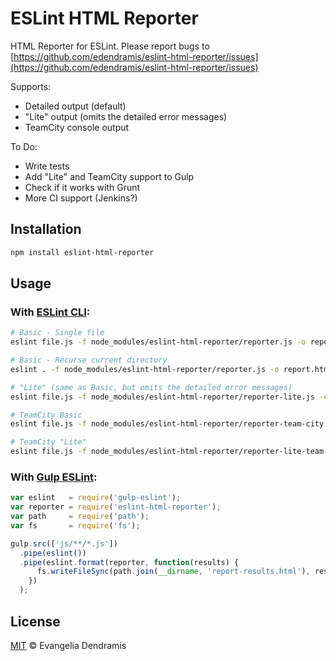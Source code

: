 # ESLint HTML Reporter

HTML Reporter for ESLint. Please report bugs to [https://github.com/edendramis/eslint-html-reporter/issues](https://github.com/edendramis/eslint-html-reporter/issues)

Supports:
  * Detailed output (default)
  * "Lite" output (omits the detailed error messages)
  * TeamCity console output

To Do: 
  * Write tests
  * Add "Lite" and TeamCity support to Gulp
  * Check if it works with Grunt
  * More CI support (Jenkins?)

## Installation

```sh
npm install eslint-html-reporter
```

## Usage

### With [ESLint CLI](http://eslint.org/docs/user-guide/command-line-interface):

```sh
# Basic - Single file
eslint file.js -f node_modules/eslint-html-reporter/reporter.js -o report.html

# Basic - Recurse current directory
eslint . -f node_modules/eslint-html-reporter/reporter.js -o report.html

# "Lite" (same as Basic, but omits the detailed error messages)
eslint file.js -f node_modules/eslint-html-reporter/reporter-lite.js -o report.html

# TeamCity Basic
eslint file.js -f node_modules/eslint-html-reporter/reporter-team-city.js -o report.html

# TeamCity "Lite"
eslint file.js -f node_modules/eslint-html-reporter/reporter-lite-team-city.js -o report.html
```

### With [Gulp ESLint](https://github.com/adametry/gulp-eslint):

```js
var eslint   = require('gulp-eslint');
var reporter = require('eslint-html-reporter');
var path     = require('path');
var fs       = require('fs');

gulp.src(['js/**/*.js'])
  .pipe(eslint())
  .pipe(eslint.format(reporter, function(results) {
      fs.writeFileSync(path.join(__dirname, 'report-results.html'), results);
    })
  );
```

## License

[MIT](https://github.com/edendramis/eslint-html-reporter/blob/master/LICENSE) © Evangelia Dendramis
